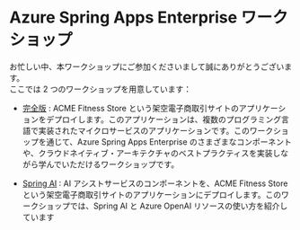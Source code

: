 # Azure Spring Apps Enterprise ワークショップ

お忙しい中、本ワークショップにご参加くださいまして誠にありがとうございます。  
ここでは 2 つのワークショップを用意しています：
  
 - [完全版](./full/README.md) : ACME Fitness Store という架空電子商取引サイトのアプリケーションをデプロイします。このアプリケーションは、複数のプログラミング言語で実装されたマイクロサービスのアプリケーションです。このワークショップを通じて、Azure Spring Apps Enterprise のさまざまなコンポーネントや、クラウドネイティブ・アーキテクチャのベストプラクティスを実装しながら学んでいただけるワークショップです。
 
 - [Spring AI](./ai/README.md) : AI アシストサービスのコンポーネントを、ACME Fitness Store という架空電子商取引サイトのアプリケーションにデプロイします。このワークショップでは、Spring AI と Azure OpenAI リソースの使い方を紹介しています